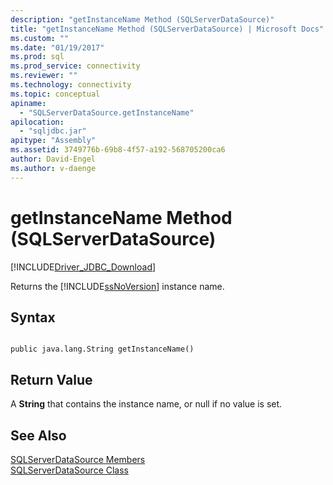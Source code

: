 ```yaml
---
description: "getInstanceName Method (SQLServerDataSource)"
title: "getInstanceName Method (SQLServerDataSource) | Microsoft Docs"
ms.custom: ""
ms.date: "01/19/2017"
ms.prod: sql
ms.prod_service: connectivity
ms.reviewer: ""
ms.technology: connectivity
ms.topic: conceptual
apiname: 
  - "SQLServerDataSource.getInstanceName"
apilocation: 
  - "sqljdbc.jar"
apitype: "Assembly"
ms.assetid: 3749776b-69b8-4f57-a192-568705200ca6
author: David-Engel
ms.author: v-daenge
---
```

# getInstanceName Method (SQLServerDataSource)
[!INCLUDE[Driver_JDBC_Download](../../../includes/driver_jdbc_download.md)]

  Returns the [!INCLUDE[ssNoVersion](../../../includes/ssnoversion-md.md)] instance name.  
  
## Syntax  
  
```  
  
public java.lang.String getInstanceName()  
```  
  
## Return Value  
 A **String** that contains the instance name, or null if no value is set.  
  
## See Also  
 [SQLServerDataSource Members](../../../connect/jdbc/reference/sqlserverdatasource-members.md)   
 [SQLServerDataSource Class](../../../connect/jdbc/reference/sqlserverdatasource-class.md)  
  
  
